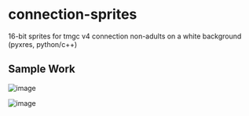 # connection-sprites
16-bit sprites for tmgc v4 connection non-adults on a white background (pyxres, python/c++)

## Sample Work

![image](https://user-images.githubusercontent.com/24848927/141479849-b0728aa4-2c37-4210-a4ea-1ae3da82df1f.png)

![image](https://user-images.githubusercontent.com/24848927/141479876-a19ba5d8-7566-434b-aa9b-4045413202ec.png)

